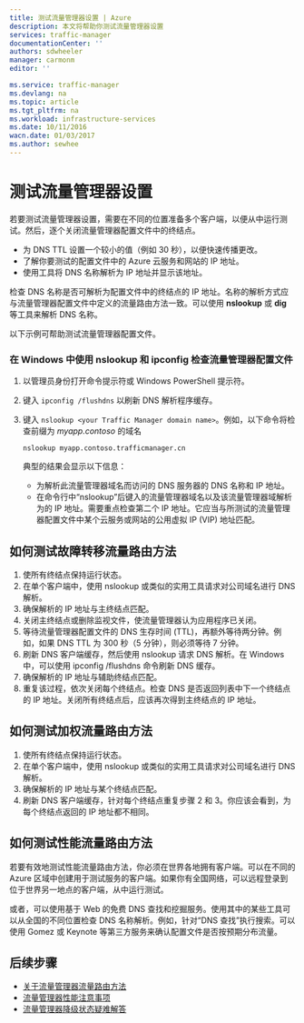 ```yaml
---
title: 测试流量管理器设置 | Azure
description: 本文将帮助你测试流量管理器设置
services: traffic-manager
documentationCenter: ''
authors: sdwheeler
manager: carmonm
editor: ''

ms.service: traffic-manager
ms.devlang: na
ms.topic: article
ms.tgt_pltfrm: na
ms.workload: infrastructure-services
ms.date: 10/11/2016
wacn.date: 01/03/2017
ms.author: sewhee
---
```


# 测试流量管理器设置

若要测试流量管理器设置，需要在不同的位置准备多个客户端，以便从中运行测试。然后，逐个关闭流量管理器配置文件中的终结点。

* 为 DNS TTL 设置一个较小的值（例如 30 秒），以便快速传播更改。
* 了解你要测试的配置文件中的 Azure 云服务和网站的 IP 地址。
* 使用工具将 DNS 名称解析为 IP 地址并显示该地址。

检查 DNS 名称是否可解析为配置文件中的终结点的 IP 地址。名称的解析方式应与流量管理器配置文件中定义的流量路由方法一致。可以使用 **nslookup** 或 **dig** 等工具来解析 DNS 名称。

以下示例可帮助测试流量管理器配置文件。

### 在 Windows 中使用 nslookup 和 ipconfig 检查流量管理器配置文件

1. 以管理员身份打开命令提示符或 Windows PowerShell 提示符。
2. 键入 `ipconfig /flushdns` 以刷新 DNS 解析程序缓存。
3. 键入 `nslookup <your Traffic Manager domain name>`。例如，以下命令将检查前缀为 *myapp.contoso* 的域名

    ```
    nslookup myapp.contoso.trafficmanager.cn
    ```

    典型的结果会显示以下信息：

    * 为解析此流量管理器域名而访问的 DNS 服务器的 DNS 名称和 IP 地址。
    * 在命令行中“nslookup”后键入的流量管理器域名以及该流量管理器域解析为的 IP 地址。需要重点检查第二个 IP 地址。它应当与所测试的流量管理器配置文件中某个云服务或网站的公用虚拟 IP (VIP) 地址匹配。

## 如何测试故障转移流量路由方法

1. 使所有终结点保持运行状态。
2. 在单个客户端中，使用 nslookup 或类似的实用工具请求对公司域名进行 DNS 解析。
3. 确保解析的 IP 地址与主终结点匹配。
4. 关闭主终结点或删除监视文件，使流量管理器认为应用程序已关闭。
5. 等待流量管理器配置文件的 DNS 生存时间 (TTL)，再额外等待两分钟。例如，如果 DNS TTL 为 300 秒（5 分钟），则必须等待 7 分钟。
6. 刷新 DNS 客户端缓存，然后使用 nslookup 请求 DNS 解析。在 Windows 中，可以使用 ipconfig /flushdns 命令刷新 DNS 缓存。
7. 确保解析的 IP 地址与辅助终结点匹配。
8. 重复该过程，依次关闭每个终结点。检查 DNS 是否返回列表中下一个终结点的 IP 地址。关闭所有终结点后，应该再次得到主终结点的 IP 地址。

## 如何测试加权流量路由方法

1. 使所有终结点保持运行状态。
2. 在单个客户端中，使用 nslookup 或类似的实用工具请求对公司域名进行 DNS 解析。
3. 确保解析的 IP 地址与某个终结点匹配。
4. 刷新 DNS 客户端缓存，针对每个终结点重复步骤 2 和 3。你应该会看到，为每个终结点返回的 IP 地址都不相同。

## 如何测试性能流量路由方法

若要有效地测试性能流量路由方法，你必须在世界各地拥有客户端。可以在不同的 Azure 区域中创建用于测试服务的客户端。如果你有全国网络，可以远程登录到位于世界另一地点的客户端，从中运行测试。

或者，可以使用基于 Web 的免费 DNS 查找和挖掘服务。使用其中的某些工具可以从全国的不同位置检查 DNS 名称解析。例如，针对“DNS 查找”执行搜索。可以使用 Gomez 或 Keynote 等第三方服务来确认配置文件是否按预期分布流量。

## 后续步骤

* [关于流量管理器流量路由方法](./traffic-manager-routing-methods.md)
* [流量管理器性能注意事项](./traffic-manager-performance-considerations.md)
* [流量管理器降级状态疑难解答](./traffic-manager-troubleshooting-degraded.md)

<!---HONumber=Mooncake_Quality_Review_1230_2016-->
